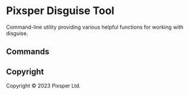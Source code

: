 # Pixsper Disguise Tool
Command-line utility providing various helpful functions for working with disguise.

## Commands
### 


## Copyright
Copyright © 2023 Pixsper Ltd.